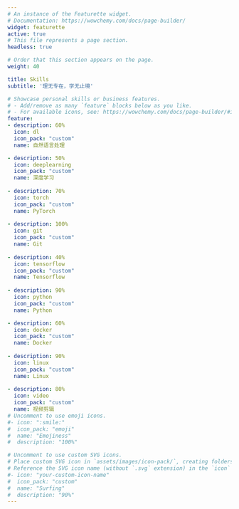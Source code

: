 ```yaml
---
# An instance of the Featurette widget.
# Documentation: https://wowchemy.com/docs/page-builder/
widget: featurette
active: true
# This file represents a page section.
headless: true

# Order that this section appears on the page.
weight: 40

title: Skills
subtitle: '理无专在，学无止境'

# Showcase personal skills or business features.
# - Add/remove as many `feature` blocks below as you like.
# - For available icons, see: https://wowchemy.com/docs/page-builder/#icons
feature:
- description: 60%
  icon: dl
  icon_pack: "custom"
  name: 自然语言处理

- description: 50%
  icon: deeplearning
  icon_pack: "custom"
  name: 深度学习
  
- description: 70%
  icon: torch
  icon_pack: "custom"
  name: PyTorch
  
- description: 100%
  icon: git
  icon_pack: "custom"
  name: Git
  
- description: 40%
  icon: tensorflow
  icon_pack: "custom"
  name: Tensorflow
  
- description: 90%
  icon: python
  icon_pack: "custom"
  name: Python

- description: 60%
  icon: docker
  icon_pack: "custom"
  name: Docker
  
- description: 90%
  icon: linux
  icon_pack: "custom"
  name: Linux
  
- description: 80%
  icon: video
  icon_pack: "custom"
  name: 视频剪辑
# Uncomment to use emoji icons.
#- icon: ":smile:"
#  icon_pack: "emoji"
#  name: "Emojiness"
#  description: "100%"  

# Uncomment to use custom SVG icons.
# Place custom SVG icon in `assets/images/icon-pack/`, creating folders if necessary.
# Reference the SVG icon name (without `.svg` extension) in the `icon` field.
#- icon: "your-custom-icon-name"
#  icon_pack: "custom"
#  name: "Surfing"
#  description: "90%"
---
```

